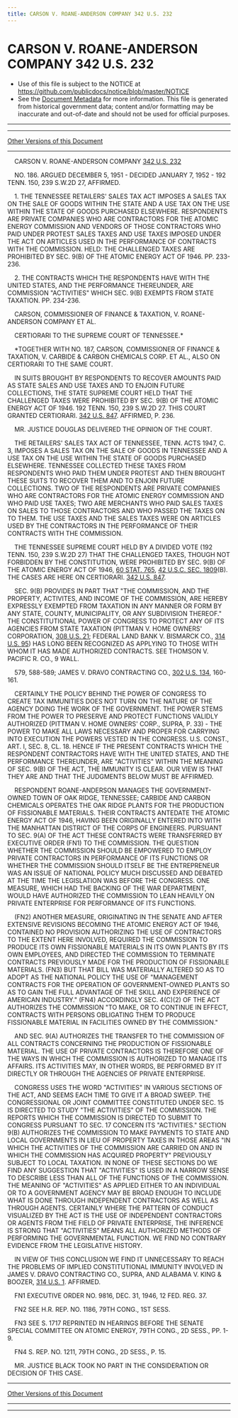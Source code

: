 ```yaml
---
title: CARSON V. ROANE-ANDERSON COMPANY 342 U.S. 232
---
```


# CARSON V. ROANE-ANDERSON COMPANY 342 U.S. 232

* Use of this file is subject to the NOTICE at https://github.com/publicdocs/notice/blob/master/NOTICE
* See the [Document Metadata](../../../index.md) for more information.
  This file is generated from historical government data; content and/or formatting may be inaccurate and out-of-date and should not be used for official purposes.

----------
----------

[Other Versions of this Document](https://publicdocs.github.io/go/links?ns=uslm-x&ref=%2Fus%2Fcourts%2Fscotus%2FusReporter%2F342%2F232)

----------

    CARSON V. ROANE-ANDERSON COMPANY [342 U.S. 232][/us/courts/scotus/usReporter/342/232]

    NO. 186.  ARGUED DECEMBER 5, 1951 - DECIDED JANUARY 7, 1952 - 192 TENN. 150, 239 S.W.2D 27, AFFIRMED.

    1.  THE TENNESSEE RETAILERS' SALES TAX ACT IMPOSES A SALES TAX ON THE SALE OF GOODS WITHIN THE STATE AND A USE TAX ON THE USE WITHIN THE STATE OF GOODS PURCHASED ELSEWHERE.  RESPONDENTS ARE PRIVATE COMPANIES WHO ARE CONTRACTORS FOR THE ATOMIC ENERGY COMMISSION AND VENDORS OF THOSE CONTRACTORS WHO PAID UNDER PROTEST SALES TAXES AND USE TAXES IMPOSED UNDER THE ACT ON ARTICLES USED IN THE PERFORMANCE OF CONTRACTS WITH THE COMMISSION.  HELD:  THE CHALLENGED TAXES ARE PROHIBITED BY SEC. 9(B) OF THE ATOMIC ENERGY ACT OF 1946.  PP. 233-236.

    2.  THE CONTRACTS WHICH THE RESPONDENTS HAVE WITH THE UNITED STATES, AND THE PERFORMANCE THEREUNDER, ARE COMMISSION "ACTIVITIES" WHICH SEC. 9(B) EXEMPTS FROM STATE TAXATION.  PP. 234-236.

    CARSON, COMMISSIONER OF FINANCE & TAXATION, V. ROANE-ANDERSON COMPANY ET AL.

    CERTIORARI TO THE SUPREME COURT OF TENNESSEE.\*

    \*TOGETHER WITH NO. 187, CARSON, COMMISSIONER OF FINANCE & TAXATION, V. CARBIDE & CARBON CHEMICALS CORP. ET AL., ALSO ON CERTIORARI TO THE SAME COURT.

    IN SUITS BROUGHT BY RESPONDENTS TO RECOVER AMOUNTS PAID AS STATE SALES AND USE TAXES AND TO ENJOIN FUTURE COLLECTIONS, THE STATE SUPREME COURT HELD THAT THE CHALLENGED TAXES WERE PROHIBITED BY SEC. 9(B) OF THE ATOMIC ENERGY ACT OF 1946.  192 TENN. 150, 239 S.W.2D 27.  THIS COURT GRANTED CERTIORARI.  [342 U.S. 847][/us/courts/scotus/usReporter/342/847].  AFFIRMED, P. 236.

    MR. JUSTICE DOUGLAS DELIVERED THE OPINION OF THE COURT.

    THE RETAILERS' SALES TAX ACT OF TENNESSEE, TENN. ACTS 1947, C. 3, IMPOSES A SALES TAX ON THE SALE OF GOODS IN TENNESSEE AND A USE TAX ON THE USE WITHIN THE STATE OF GOODS PURCHASED ELSEWHERE.  TENNESSEE COLLECTED THESE TAXES FROM RESPONDENTS WHO PAID THEM UNDER PROTEST AND THEN BROUGHT THESE SUITS TO RECOVER THEM AND TO ENJOIN FUTURE COLLECTIONS.  TWO OF THE RESPONDENTS ARE PRIVATE COMPANIES WHO ARE CONTRACTORS FOR THE ATOMIC ENERGY COMMISSION AND WHO PAID USE TAXES; TWO ARE MERCHANTS WHO PAID SALES TAXES ON SALES TO THOSE CONTRACTORS AND WHO PASSED THE TAXES ON TO THEM.  THE USE TAXES AND THE SALES TAXES WERE ON ARTICLES USED BY THE CONTRACTORS IN THE PERFORMANCE OF THEIR CONTRACTS WITH THE COMMISSION.

    THE TENNESSEE SUPREME COURT HELD BY A DIVIDED VOTE (192 TENN. 150, 239 S.W.2D 27) THAT THE CHALLENGED TAXES, THOUGH NOT FORBIDDEN BY THE CONSTITUTION, WERE PROHIBITED BY SEC. 9(B) OF THE ATOMIC ENERGY ACT OF 1946, [60 STAT. 765][/us/stat/60/765], [42 U.S.C. SEC. 1809][/us/usc/t42/s1809](B).  THE CASES ARE HERE ON CERTIORARI.  [342 U.S. 847][/us/courts/scotus/usReporter/342/847].

    SEC. 9(B) PROVIDES IN PART THAT "THE COMMISSION, AND THE PROPERTY, ACTIVITES, AND INCOME OF THE COMMISSION, ARE HEREBY EXPRESSLY EXEMPTED FROM TAXATION IN ANY MANNER OR FORM BY ANY STATE, COUNTY, MUNICIPALITY, OR ANY SUBDIVISION THEREOF."  THE CONSTITUTIONAL POWER OF CONGRESS TO PROTECT ANY OF ITS AGENCIES FROM STATE TAXATION (PITTMAN V. HOME OWNERS' CORPORATION, [308 U.S. 21][/us/courts/scotus/usReporter/308/21]; FEDERAL LAND BANK V. BISMARCK CO., [314 U.S. 95][/us/courts/scotus/usReporter/314/95]) HAS LONG BEEN RECOGNIZED AS APPLYING TO THOSE WITH WHOM IT HAS MADE AUTHORIZED CONTRACTS.  SEE THOMSON V. PACIFIC R. CO., 9 WALL.

    579, 588-589; JAMES V. DRAVO CONTRACTING CO., [302 U.S. 134][/us/courts/scotus/usReporter/302/134], 160-161.

    CERTAINLY THE POLICY BEHIND THE POWER OF CONGRESS TO CREATE TAX IMMUNITIES DOES NOT TURN ON THE NATURE OF THE AGENCY DOING THE WORK OF THE GOVERNMENT.  THE POWER STEMS FROM THE POWER TO PRESERVE AND PROTECT FUNCTIONS VALIDLY AUTHORIZED (PITTMAN V. HOME OWNERS' CORP., SUPRA, P. 33) - THE POWER TO MAKE ALL LAWS NECESSARY AND PROPER FOR CARRYING INTO EXECUTION THE POWERS VESTED IN THE CONGRESS.  U.S. CONST., ART. I, SEC. 8, CL. 18.  HENCE IF THE PRESENT CONTRACTS WHICH THE RESPONDENT CONTRACTORS HAVE WITH THE UNITED STATES, AND THE PERFORMANCE THEREUNDER, ARE "ACTIVITIES" WITHIN THE MEANING OF SEC. 9(B) OF THE ACT, THE IMMUNITY IS CLEAR.  OUR VIEW IS THAT THEY ARE AND THAT THE JUDGMENTS BELOW MUST BE AFFIRMED.

    RESPONDENT ROANE-ANDERSON MANAGES THE GOVERNMENT-OWNED TOWN OF OAK RIDGE, TENNESSEE; CARBIDE AND CARBON CHEMICALS OPERATES THE OAK RIDGE PLANTS FOR THE PRODUCTION OF FISSIONABLE MATERIALS.  THEIR CONTRACTS ANTEDATE THE ATOMIC ENERGY ACT OF 1946, HAVING BEEN ORIGINALLY ENTERED INTO WITH THE MANHATTAN DISTRICT OF THE CORPS OF ENGINEERS.  PURSUANT TO SEC. 9(A) OF THE ACT THESE CONTRACTS WERE TRANSFERRED BY EXECUTIVE ORDER (FN1) TO THE COMMISSION.  THE QUESTION WHETHER THE COMMISSION SHOULD BE EMPOWERED TO EMPLOY PRIVATE CONTRACTORS IN PERFORMANCE OF ITS FUNCTIONS OR WHETHER THE COMMISSION SHOULD ITSELF BE THE ENTREPRENEUR WAS AN ISSUE OF NATIONAL POLICY MUCH DISCUSSED AND DEBATED AT THE TIME THE LEGISLATION WAS BEFORE THE CONGRESS.  ONE MEASURE, WHICH HAD THE BACKING OF THE WAR DEPARTMENT, WOULD HAVE AUTHORIZED THE COMMISSION TO LEAN HEAVILY ON PRIVATE ENTERPRISE FOR PERFORMANCE OF ITS FUNCTIONS.

    (FN2)  ANOTHER MEASURE, ORIGINATING IN THE SENATE AND AFTER EXTENSIVE REVISIONS BECOMING THE ATOMIC ENERGY ACT OF 1946, CONTAINED NO PROVISION AUTHORIZING THE USE OF CONTRACTORS TO THE EXTENT HERE INVOLVED, REQUIRED THE COMMISSION TO PRODUCE ITS OWN FISSIONABLE MATERIALS IN ITS OWN PLANTS BY ITS OWN EMPLOYEES, AND DIRECTED THE COMMISSION TO TERMINATE CONTRACTS PREVIOUSLY MADE FOR THE PRODUCTION OF FISSIONABLE MATERIALS.  (FN3)  BUT THAT BILL WAS MATERIALLY ALTERED SO AS TO ADOPT AS THE NATIONAL POLICY THE USE OF "MANAGEMENT CONTRACTS FOR THE OPERATION OF GOVERNMENT-OWNED PLANTS SO AS TO GAIN THE FULL ADVANTAGE OF THE SKILL AND EXPERIENCE OF AMERICAN INDUSTRY."  (FN4) ACCORDINGLY SEC. 4(C)(2) OF THE ACT AUTHORIZES THE COMMISSION "TO MAKE, OR TO CONTINUE IN EFFECT, CONTRACTS WITH PERSONS OBLIGATING THEM TO PRODUCE FISSIONABLE MATERIAL IN FACILITIES OWNED BY THE COMMISSION."

    AND SEC. 9(A) AUTHORIZES THE TRANSFER TO THE COMMISSION OF ALL CONTRACTS CONCERNING THE PRODUCTION OF FISSIONABLE MATERIAL.  THE USE OF PRIVATE CONTRACTORS IS THEREFORE ONE OF THE WAYS IN WHICH THE COMMISSION IS AUTHORIZED TO MANAGE ITS AFFAIRS.  ITS ACTIVITIES MAY, IN OTHER WORDS, BE PERFORMED BY IT DIRECTLY OR THROUGH THE AGENCIES OF PRIVATE ENTERPRISE.

    CONGRESS USES THE WORD "ACTIVITIES" IN VARIOUS SECTIONS OF THE ACT, AND SEEMS EACH TIME TO GIVE IT A BROAD SWEEP.  THE CONGRESSIONAL OR JOINT COMMITTEE CONSTITUTED UNDER SEC. 15 IS DIRECTED TO STUDY "THE ACTIVITIES" OF THE COMMISSION.  THE REPORTS WHICH THE COMMISSION IS DIRECTED TO SUBMIT TO CONGRESS PURSUANT TO SEC. 17 CONCERN ITS "ACTIVITIES."  SECTION 9(B) AUTHORIZES THE COMMISSION TO MAKE PAYMENTS TO STATE AND LOCAL GOVERNMENTS IN LIEU OF PROPERTY TAXES IN THOSE AREAS "IN WHICH THE ACTIVITIES OF THE COMMISSION ARE CARRIED ON AND IN WHICH THE COMMISSION HAS ACQUIRED PROPERTY" PREVIOUSLY SUBJECT TO LOCAL TAXATION.  IN NONE OF THESE SECTIONS DO WE FIND ANY SUGGESTION THAT "ACTIVITIES" IS USED IN A NARROW SENSE TO DESCRIBE LESS THAN ALL OF THE FUNCTIONS OF THE COMMISSION.   THE MEANING OF "ACTIVITIES" AS APPLIED EITHER TO AN INDIVIDUAL OR TO A GOVERNMENT AGENCY MAY BE BROAD ENOUGH TO INCLUDE WHAT IS DONE THROUGH INDEPENDENT CONTRACTORS AS WELL AS THROUGH AGENTS.  CERTAINLY WHERE THE PATTERN OF CONDUCT VISUALIZED BY THE ACT IS THE USE OF INDEPENDENT CONTRACTORS OR AGENTS FROM THE FIELD OF PRIVATE ENTERPRISE, THE INFERENCE IS STRONG THAT "ACTIVITIES" MEANS ALL AUTHORIZED METHODS OF PERFORMING THE GOVERNMENTAL FUNCTION.  WE FIND NO CONTRARY EVIDENCE FROM THE LEGISLATIVE HISTORY.

    IN VIEW OF THIS CONCLUSION WE FIND IT UNNECESSARY TO REACH THE PROBLEMS OF IMPLIED CONSTITUTIONAL IMMUNITY INVOLVED IN JAMES V. DRAVO CONTRACTING CO., SUPRA, AND ALABAMA V. KING & BOOZER, [314 U.S. 1][/us/courts/scotus/usReporter/314/1]. AFFIRMED.

    FN1  EXECUTIVE ORDER NO. 9816, DEC. 31, 1946, 12 FED. REG. 37.

    FN2  SEE H.R. REP. NO. 1186, 79TH CONG., 1ST SESS.

    FN3  SEE S. 1717 REPRINTED IN HEARINGS BEFORE THE SENATE SPECIAL COMMITTEE ON ATOMIC ENERGY, 79TH CONG., 2D SESS., PP. 1-9.

    FN4  S. REP. NO. 1211, 79TH CONG., 2D SESS., P. 15.

    MR. JUSTICE BLACK TOOK NO PART IN THE CONSIDERATION OR DECISION OF THIS CASE.

----------

[Other Versions of this Document](https://publicdocs.github.io/go/links?ns=uslm-x&ref=%2Fus%2Fcourts%2Fscotus%2FusReporter%2F342%2F232)

----------
----------

[/us/courts/scotus/usReporter/342/232]: https://publicdocs.github.io/go/links?ns=uslm-x&ref=%2Fus%2Fcourts%2Fscotus%2FusReporter%2F342%2F232
[/us/courts/scotus/usReporter/342/847]: https://publicdocs.github.io/go/links?ns=uslm-x&ref=%2Fus%2Fcourts%2Fscotus%2FusReporter%2F342%2F847
[/us/stat/60/765]: https://publicdocs.github.io/go/links?ns=uslm&ref=%2Fus%2Fstat%2F60%2F765
[/us/usc/t42/s1809]: https://publicdocs.github.io/go/links?ns=uslm&ref=%2Fus%2Fusc%2Ft42%2Fs1809
[/us/courts/scotus/usReporter/342/847]: https://publicdocs.github.io/go/links?ns=uslm-x&ref=%2Fus%2Fcourts%2Fscotus%2FusReporter%2F342%2F847
[/us/courts/scotus/usReporter/308/21]: https://publicdocs.github.io/go/links?ns=uslm-x&ref=%2Fus%2Fcourts%2Fscotus%2FusReporter%2F308%2F21
[/us/courts/scotus/usReporter/314/95]: https://publicdocs.github.io/go/links?ns=uslm-x&ref=%2Fus%2Fcourts%2Fscotus%2FusReporter%2F314%2F95
[/us/courts/scotus/usReporter/302/134]: https://publicdocs.github.io/go/links?ns=uslm-x&ref=%2Fus%2Fcourts%2Fscotus%2FusReporter%2F302%2F134
[/us/courts/scotus/usReporter/314/1]: https://publicdocs.github.io/go/links?ns=uslm-x&ref=%2Fus%2Fcourts%2Fscotus%2FusReporter%2F314%2F1


